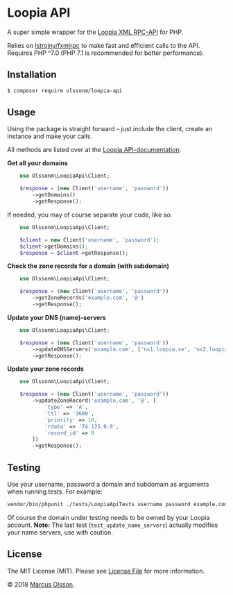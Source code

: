 # Loopia API

A super simple wrapper for the [Loopia XML RPC-API](https://www.loopia.se/api/) for PHP.

Relies on [lstrojny/fxmlrpc](https://github.com/lstrojny/fxmlrpc) to make fast and efficient calls to the API. Requires PHP ^7.0 (PHP 7.1 is recommended for better performance).

## Installation

``` bash
$ composer require olssonm/loopia-api
```

## Usage

Using the package is straight forward – just include the client, create an instance and make your calls.

All methods are listed over at the [Loopia API-documentation](https://www.loopia.se/api/).

**Get all your domains**

``` php
    use Olssonm\LoopiaApi\Client;

    $response = (new Client('username', 'password'))
        ->getDomains()
        ->getResponse();
```

If needed, you may of course separate your code, like so:

``` php
    use Olssonm\LoopiaApi\Client;

    $client = new Client('username', 'password');
    $client->getDomains();
    $response = $client->getResponse();
```

**Check the zone records for a domain (with subdomain)**

``` php
    use Olssonm\LoopiaApi\Client;

    $response = (new Client('username', 'password'))
        ->getZoneRecords('example.com', '@')
        ->getResponse();
```

**Update your DNS (name)-servers**

``` php
    use Olssonm\LoopiaApi\Client;

    $response = (new Client('username', 'password'))
        ->updateDNSServers('example.com', ['ns1.loopia.se', 'ns2.loopia.se'])
        ->getResponse();
```

**Update your zone records**

``` php
    use Olssonm\LoopiaApi\Client;

    $response = (new Client('username', 'password'))
        ->updateZoneRecord('example.com', '@', [
            'type' => 'A',
            'ttl' => '3600',
            'priority' => 10,
            'rdata' => '74.125.0.0',
            'record_id' => 0
        ])
        ->getResponse();
```

## Testing

Use your username, password a domain and subdomain as arguments when running tests. For example:

```bash
vendor/bin/phpunit ./tests/LoopiaApiTests username password example.com www
```

Of course the domain under testing needs to be owned by your Loopia account. **Note:** The last test (`test_update_name_servers`) actually modifies your name servers, use with caution.

## License

The MIT License (MIT). Please see [License File](LICENSE.md) for more information.

© 2018 [Marcus Olsson](https://marcusolsson.me).

